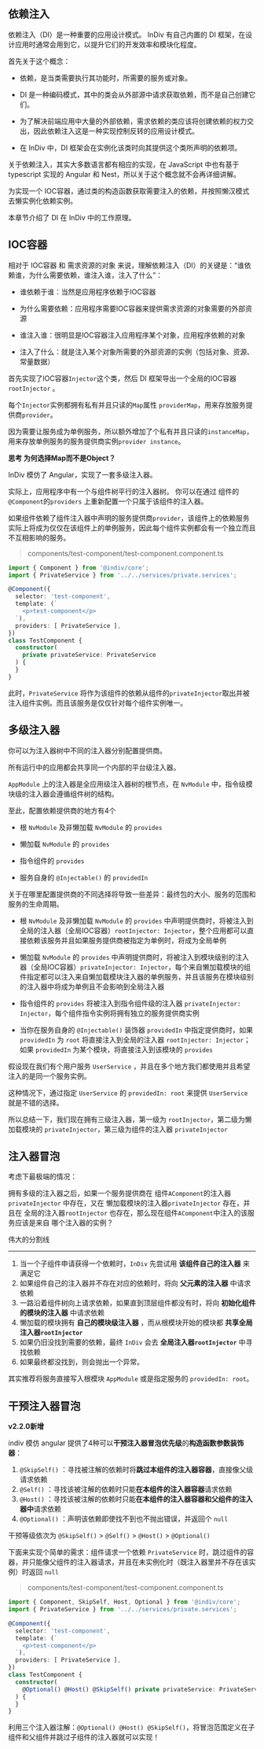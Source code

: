 ## 依赖注入

依赖注入（DI）是一种重要的应用设计模式。 InDiv 有自己内置的 DI 框架，在设计应用时通常会用到它，以提升它们的开发效率和模块化程度。

首先关于这个概念：

  - 依赖，是当类需要执行其功能时，所需要的服务或对象。

  - DI 是一种编码模式，其中的类会从外部源中请求获取依赖，而不是自己创建它们。

  - 为了解决前端应用中大量的外部依赖，需求依赖的类应该将创建依赖的权力交出，因此依赖注入这是一种实现控制反转的应用设计模式。

  - 在 InDiv 中，DI 框架会在实例化该类时向其提供这个类所声明的依赖项。

关于依赖注入，其实大多数语言都有相应的实现，在 JavaScript 中也有基于 typescript 实现的 Angular 和 Nest，所以关于这个概念就不会再详细讲解。

为实现一个 IOC容器，通过类的构造函数获取需要注入的依赖，并按照懒汉模式去懒实例化依赖实例。

本章节介绍了 DI 在 InDiv 中的工作原理。


## IOC容器

相对于 IOC容器 和 需求资源的对象 来说，理解依赖注入（DI）的关键是：“谁依赖谁，为什么需要依赖，谁注入谁，注入了什么”：

  - 谁依赖于谁：当然是应用程序依赖于IOC容器

  - 为什么需要依赖：应用程序需要IOC容器来提供需求资源的对象需要的外部资源

  - 谁注入谁：很明显是IOC容器注入应用程序某个对象，应用程序依赖的对象

  - 注入了什么：就是注入某个对象所需要的外部资源的实例（包括对象、资源、常量数据）


首先实现了IOC容器`Injector`这个类，然后 DI 框架导出一个全局的IOC容器 `rootInjector` 。

每个`Injector`实例都拥有私有并且只读的`Map`属性 `providerMap`，用来存放服务提供商`provider`。

因为需要让服务成为单例服务，所以额外增加了个私有并且只读的`instanceMap`，用来存放单例服务的服务提供商实例`provider instance`。

**思考 为何选择Map而不是Object？**

InDiv 模仿了 Angular，实现了一套多级注入器。

实际上，应用程序中有一个与组件树平行的注入器树。 你可以在通过 组件的`@Component`的`providers` 上重新配置一个只属于该组件的注入器。

如果组件依赖了组件注入器中声明的服务提供商`provider`，该组件上的依赖服务实际上将成为仅仅在该组件上的单例服务，因此每个组件实例都会有一个独立而且不互相影响的服务。

> components/test-component/test-component.component.ts

```typescript
import { Component } from '@indiv/core';
import { PrivateService } from '../../services/private.services';

@Component({
  selector: 'test-component',
  template: (`
    <p>test-component</p>
  `),
  providers: [ PrivateService ],
})
class TestComponent {
  constructor(
    private privateService: PrivateService
  ) {
  }
}
```

此时，`PrivateService` 将作为该组件的依赖从组件的`privateInjector`取出并被注入组件实例。而且该服务是仅仅针对每个组件实例唯一。


## 多级注入器

你可以为注入器树中不同的注入器分别配置提供商。

所有运行中的应用都会共享同一个内部的平台级注入器。

`AppModule` 上的注入器是全应用级注入器树的根节点，在 `NvModule` 中，指令级模块级的注入器会遵循组件树的结构。

至此，配置依赖提供商的地方有4个

  - 根 `NvModule` 及非懒加载 `NvModule` 的 `provides`

  - 懒加载 `NvModule` 的 `provides`

  - 指令组件的 `provides`

  - 服务自身的 `@Injectable()` 的 `providedIn`

关于在哪里配置提供商的不同选择将导致一些差异：最终包的大小、服务的范围和服务的生命周期。

  - 根 `NvModule` 及非懒加载 `NvModule` 的 `provides` 中声明提供商时，将被注入到全局的注入器（全局IOC容器）`rootInjector: Injector`，整个应用都可以直接依赖该服务并且如果服务提供商被指定为单例时，将成为全局单例

  - 懒加载 `NvModule` 的 `provides` 中声明提供商时，将被注入到模块级别的注入器（全局IOC容器）`privateInjector: Injector`，每个来自懒加载模块的组件指定都可以注入来自懒加载模块注入器的单例服务，并且该服务在模块级别的注入器中将成为单例且不会影响到全局注入器

  - 指令组件的 `provides` 将被注入到指令组件级的注入器 `privateInjector: Injector`，每个组件指令实例将拥有独立的服务提供商实例

  - 当你在服务自身的 `@Injectable()` 装饰器 `providedIn` 中指定提供商时，如果 `providedIn` 为 `root` 将直接注入到全局的注入器 `rootInjector: Injector`；如果 `providedIn` 为某个模块，将直接注入到该模块的 `provides`

假设现在我们有个用户服务 `UserService` ，并且在多个地方我们都使用并且希望注入的是同一个服务实例。

这种情况下，通过指定 `UserService` 的 `providedIn: root` 来提供 `UserService` 就是不错的选择。

所以总结一下，我们现在拥有三级注入器，第一级为 `rootInjector`，第二级为懒加载模块的 `privateInjector`，第三级为组件的注入器 `privateInjector`


## 注入器冒泡

考虑下最极端的情况：

拥有多级的注入器之后，如果一个服务提供商在 组件`AComponent`的注入器`privateInjector` 中存在，又在 懒加载模块的注入器`privateInjector` 存在，并且在 全局的注入器`rootInjector` 也存在，那么现在组件`AComponent`中注入的该服务应该是来自 哪个注入器的实例？

伟大的分割线
***

1. 当一个子组件申请获得一个依赖时，`InDiv` 先尝试用 **该组件自己的注入器** 来满足它
2. 如果组件自己的注入器并不存在对应的依赖时，将向 **父元素的注入器** 中请求依赖
3. 一路沿着组件树向上请求依赖，如果直到顶层组件都没有时，将向 **初始化组件的模块的注入器** 中请求依赖
4. 懒加载的模块拥有 **自己的模块级注入器** ，而从根模块开始的模块都 **共享全局注入器`rootInjector`**
5. 如果仍旧没找到需要的依赖，最终 `InDiv` 会去 **全局注入器`rootInjector`** 中寻找依赖
6. 如果最终都没找到，则会抛出一个异常。

其实推荐将服务直接写入根模块 `AppModule` 或是指定服务的 `providedIn: root`。



## 干预注入器冒泡

**v2.2.0新增**

indiv 模仿 angular 提供了4种可以**干预注入器冒泡优先级**的**构造函数参数装饰器**：

1. `@SkipSelf()` ：寻找被注解的依赖时将**跳过本组件的注入器容器**，直接像父级请求依赖
2. `@Self()` ：寻找该被注解的依赖时只能**在本组件的注入器容器**请求依赖
3. `@Host()` ：寻找该被注解的依赖时只能**在本组件的注入器容器和父组件的注入器中**请求依赖
4. `@Optional()` ：声明该依赖即使找不到也不抛出错误，并返回个 `null`

干预等级依次为 `@SkipSelf()` > `@Self()` > `@Host()` > `@Optional()`

下面来实现个简单的需求：组件请求一个依赖 `PrivateService` 时，跳过组件的容器，并只能像父组件的注入器请求，并且在未实例化时（既注入器里并不存在该实例）时返回 `null`

> components/test-component/test-component.component.ts

```typescript
import { Component, SkipSelf, Host, Optional } from '@indiv/core';
import { PrivateService } from '../../services/private.services';

@Component({
  selector: 'test-component',
  template: (`
    <p>test-component</p>
  `),
  providers: [ PrivateService ],
})
class TestComponent {
  constructor(
    @Optional() @Host() @SkipSelf() private privateService: PrivateService
  ) {
  }
}
```

利用三个注入器注解：`@Optional() @Host() @SkipSelf()`，将冒泡范围定义在子组件和父组件并跳过子组件的注入器就可以实现！
